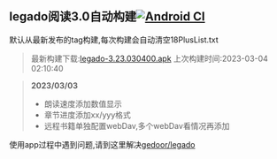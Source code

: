 ## legado阅读3.0自动构建[![Android CI](https://github.com/10bits/gedoor-Build/workflows/Android%20CI/badge.svg)](https://github.com/10bits/gedoor-Build/actions)

默认从最新发布的tag构建,每次构建会自动清空18PlusList.txt

> 最新构建下载:[legado-3.23.030400.apk](https://github.com/xcbt9527/gedoor-Build/releases/download/legado-3.23.030400/legado-3.23.030400.apk) 上次构建时间:2023-03-04 02:10:40
<!--start-->
> **2023/03/03**
> 
> * 朗读速度添加数值显示
> * 章节进度添加xx/yyy格式
> * 远程书籍单独配置webDav,多个webDav看情况再添加
<!--end-->
  
使用app过程中遇到问题,请到这里解决[gedoor/legado](https://github.com/gedoor/legado/issues)

